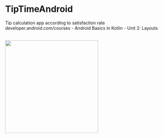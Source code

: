# TipTimeAndroid
Tip calculation app according to satisfaction rate
<br>
developer.android.com/courses - Android Basics in Kotlin - Unit 2: Layouts
<br>
<br>


<img src="https://user-images.githubusercontent.com/105887606/174460675-082768d6-4263-458a-b461-53756e6c4fb4.gif" width="300" >
